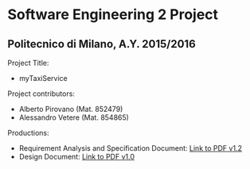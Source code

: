 # Software Engineering 2 Project
## Politecnico di Milano, A.Y. 2015/2016

Project Title:
 - myTaxiService

Project contributors:
 - Alberto Pirovano (Mat. 852479)
 - Alessandro Vetere (Mat. 854865)

Productions:
 - Requirement Analysis and Specification Document: [Link to PDF v1.2](./Deliveries/RASD/myTaxiService_RASD_v1.2_Pirovano_Vetere.pdf)
 - Design Document: [Link to PDF v1.0](./Deliveries/DD/myTaxiService_DD_v1.0_Pirovano_Vetere.pdf)